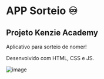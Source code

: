 # APP Sorteio ♾️

## Projeto Kenzie Academy

Aplicativo para sorteio de nomer!

Desenvolvido com HTML, CSS e JS.

![image](https://user-images.githubusercontent.com/101192181/160988034-34c98757-7551-440f-bd01-d5d4b86dbbe1.png)
